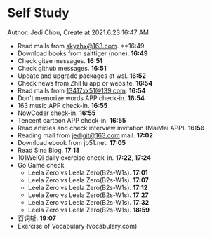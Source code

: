 # Self Study

Author: Jedi Chou, Create at 2021.6.23 16:47 AM

* Read mails from skyzhx@163.com. **16:49
* Download books from salttiger (none). **16:49**
* Check gitee messages. **16:51**
* Check github messages. **16:51**
* Update and upgrade packages at wsl. **16:52**
* Check news from ZhiHu app or website. **16:54**
* Read mails from 13417xx51@139.com. **16:54**
* Don't memorize words APP check-in. **16:54**
* 163 music APP check-in. **16:55**
* NowCoder check-in. **16:55**
* Tencent cartoon APP check-in. **16:55**
* Read articles and check interview invitation (MaiMai APP). **16:56**
* Reading mail from jedigit@163.com mail. **17:02**
* Download ebook from jb51.net. **17:05**
* Read Sina Blog. **17:18**
* 101WeiQi daily exercise check-in. **17:22**, **17:24**
* Go Game check
  * Leela Zero vs Leela Zero(B2s-W1s). **17:01**
  * Leela Zero vs Leela Zero(B2s-W1s). **17:07**
  * Leela Zero vs Leela Zero(B2s-W1s). **17:12**
  * Leela Zero vs Leela Zero(B2s-W1s). **17:27**
  * Leela Zero vs Leela Zero(B2s-W1s). **17:32**
  * Leela Zero vs Leela Zero(B2s-W1s). **18:59**
* 百词斩. **19:07**
* Exercise of Vocabulary (vocabulary.com)
